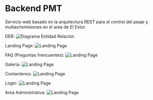 # Backend PMT

Servicio web basado en la arquitectura REST para el control del peaje y multas/remisiones en el area de El Estor.

DER:
![Diagrama Entidad Relación](https://res.cloudinary.com/intelgua-software-design/image/upload/v1569291146/er_rest_api_pmt_eyqldy.png)

Landing Page:
![Landing Page](https://res.cloudinary.com/intelgua-software-design/image/upload/v1568399057/recursos-pmt/landing_pmt_jl6nnl.png)

FAQ (Preguntas frencuentes):
![Landing Page](https://res.cloudinary.com/intelgua-software-design/image/upload/v1568399023/recursos-pmt/faq_pmt_cpeign.png)

Galería:
![Landing Page](https://res.cloudinary.com/intelgua-software-design/image/upload/v1568399059/recursos-pmt/gallery_pmt_y9vdrc.png)

Contactenos:
![Landing Page](https://res.cloudinary.com/intelgua-software-design/image/upload/v1568399032/recursos-pmt/contactar_pmt_wxpsy7.png)

Login:
![Landing Page](https://res.cloudinary.com/intelgua-software-design/image/upload/v1568399046/recursos-pmt/login_pmt_obmmrm.png)

Area Administrativa:
![Landing Page](https://res.cloudinary.com/intelgua-software-design/image/upload/v1568399022/recursos-pmt/menu_pmt_wvhcou.png)
